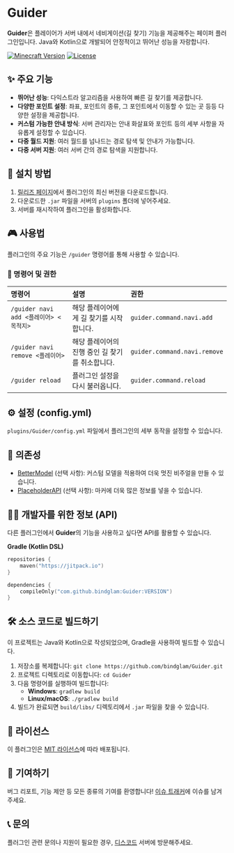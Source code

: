 # Guider

**Guider**은 플레이어가 서버 내에서 네비게이션(길 찾기) 기능을 제공해주는 페이퍼 플러그인입니다. Java와 Kotlin으로 개발되어 안정적이고 뛰어난 성능을 자랑합니다.

[![Minecraft Version](https://img.shields.io/badge/Paper-1.21.x%20~%201.21.x-brightgreen.svg)](https://papermc.io/)
[![License](https://img.shields.io/badge/License-MIT-lightgrey.svg)](https://opensource.org/licenses/MIT)

## ✨ 주요 기능

* **뛰어난 성능**: 다익스트라 알고리즘을 사용하여 빠른 길 찾기를 제공합니다.
* **다양한 포인트 설정**: 좌표, 포인트의 종류, 그 포인트에서 이동할 수 있는 곳 등등 다양한 설정을 제공합니다.
* **커스텀 가능한 안내 방식**: 서버 관리자는 안내 화살표와 포인트 등의 세부 사항을 자유롭게 설정할 수 있습니다.
* **다중 월드 지원**: 여러 월드를 넘나드는 경로 탐색 및 안내가 가능합니다.
* **다중 서버 지원**: 여러 서버 간의 경로 탐색을 지원합니다.

## 💾 설치 방법

1.  [릴리즈 페이지](https://github.com/bindglam/Guider/releases)에서 플러그인의 최신 버전을 다운로드합니다.
2.  다운로드한 `.jar` 파일을 서버의 `plugins` 폴더에 넣어주세요.
3.  서버를 재시작하여 플러그인을 활성화합니다.

## 🎮 사용법

플러그인의 주요 기능은 `/guider` 명령어를 통해 사용할 수 있습니다.

### 🔑 명령어 및 권한

| 명령어                             | 설명                          | 권한                           |
|:--------------------------------|:----------------------------|:-----------------------------|
| `/guider navi add <플레이어> <목적지>` | 해당 플레이어에게 길 찾기를 시작합니다.      | `guider.command.navi.add`    |
| `/guider navi remove <플레이어>`    | 해당 플레이어의 진행 중인 길 찾기를 취소합니다. | `guider.command.navi.remove` |
| `/guider reload`                | 플러그인 설정을 다시 불러옵니다.          | `guider.command.reload`      |

## ⚙️ 설정 (config.yml)

`plugins/Guider/config.yml` 파일에서 플러그인의 세부 동작을 설정할 수 있습니다.

## 🔗 의존성

* [BetterModel](https://modrinth.com/plugin/bettermodel) (선택 사항): 커스텀 모델을 적용하여 더욱 멋진 비주얼을 만들 수 있습니다.
* [PlaceholderAPI](https://www.spigotmc.org/resources/placeholderapi.6245/) (선택 사항): 마커에 더욱 많은 정보를 넣을 수 있습니다.

## 👨‍💻 개발자를 위한 정보 (API)

다른 플러그인에서 **Guider**의 기능을 사용하고 싶다면 API를 활용할 수 있습니다.

**Gradle (Kotlin DSL)**
```kotlin
repositories {
    maven("https://jitpack.io")
}

dependencies {
    compileOnly("com.github.bindglam:Guider:VERSION")
}
```

## 🛠️ 소스 코드로 빌드하기

이 프로젝트는 Java와 Kotlin으로 작성되었으며, Gradle을 사용하여 빌드할 수 있습니다.

1.  저장소를 복제합니다: `git clone https://github.com/bindglam/Guider.git`
2.  프로젝트 디렉토리로 이동합니다: `cd Guider`
3.  다음 명령어를 실행하여 빌드합니다:
    *   **Windows**: `gradlew build`
    *   **Linux/macOS**: `./gradlew build`
4.  빌드가 완료되면 `build/libs/` 디렉토리에서 `.jar` 파일을 찾을 수 있습니다.

## 📜 라이선스

이 플러그인은 [MIT 라이선스](https://opensource.org/licenses/MIT)에 따라 배포됩니다.

## 🤝 기여하기

버그 리포트, 기능 제안 등 모든 종류의 기여를 환영합니다! [이슈 트래커](https://github.com/bindglam/Guider/issues)에 이슈를 남겨주세요.

## 📞 문의

플러그인 관련 문의나 지원이 필요한 경우, [디스코드](https://discord.gg/your-discord) 서버에 방문해주세요.